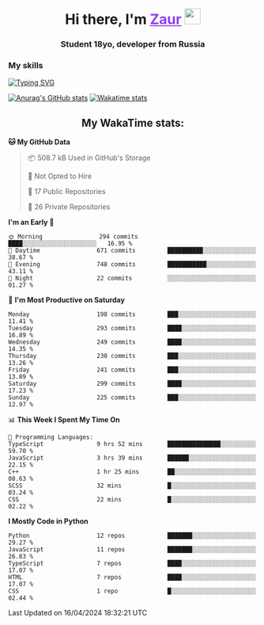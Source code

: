 <h1 align="center">
    Hi there, I'm 
    <a href="https://t.me/skyguy" target="_blank" style="color: #8C43EA">Zaur</a>
    <img src="https://github.com/blackcater/blackcater/raw/main/images/Hi.gif" height="32">
</h1>

<h3 align="center">
    Student 18yo, developer from Russia
</h3>  

### **My skills**
[![Typing SVG](https://readme-typing-svg.herokuapp.com?font=Oxanium&duration=3000&pause=1500&color=8C43EA&height=30&lines=Python:+FastAPI,+Flask,+Aiogram,+Telethon;SQL:+PostgreSQL,+SQLite;JavaScript/TypeScript:+React.js;HTML+(PUG),+CSS+(SCSS))](https://git.io/typing-svg)

[![Anurag's GitHub stats](https://github-readme-stats.vercel.app/api?username=mrskyguy&hide_title=true&count_private=true&show_icons=true&title_color=8C43EA&icon_color=BE57EA&bg_color=30,191919,341b56&text_color=B1B1B1&border_radius=10&hide_border=true)](https://github.com/anuraghazra/github-readme-stats)
[![Wakatime stats](https://github-readme-stats.vercel.app/api/wakatime?username=skyguy&hide_title=true&show_icons=true&title_color=8C43EA&icon_color=BE57EA&bg_color=30,191919,341b56&text_color=B1B1B1&border_radius=10&hide_border=true)](https://github.com/anuraghazra/github-readme-stats)


<h2 align="center"> My WakaTime stats: </h2>

<!--START_SECTION:waka-->
**🐱 My GitHub Data** 

> 📦 508.7 kB Used in GitHub's Storage 
 > 
> 🚫 Not Opted to Hire
 > 
> 📜 17 Public Repositories 
 > 
> 🔑 26 Private Repositories 
 > 
**I'm an Early 🐤** 

```text
🌞 Morning                294 commits         ████░░░░░░░░░░░░░░░░░░░░░   16.95 % 
🌆 Daytime                671 commits         ██████████░░░░░░░░░░░░░░░   38.67 % 
🌃 Evening                748 commits         ███████████░░░░░░░░░░░░░░   43.11 % 
🌙 Night                  22 commits          ░░░░░░░░░░░░░░░░░░░░░░░░░   01.27 % 
```
📅 **I'm Most Productive on Saturday** 

```text
Monday                   198 commits         ███░░░░░░░░░░░░░░░░░░░░░░   11.41 % 
Tuesday                  293 commits         ████░░░░░░░░░░░░░░░░░░░░░   16.89 % 
Wednesday                249 commits         ████░░░░░░░░░░░░░░░░░░░░░   14.35 % 
Thursday                 230 commits         ███░░░░░░░░░░░░░░░░░░░░░░   13.26 % 
Friday                   241 commits         ███░░░░░░░░░░░░░░░░░░░░░░   13.89 % 
Saturday                 299 commits         ████░░░░░░░░░░░░░░░░░░░░░   17.23 % 
Sunday                   225 commits         ███░░░░░░░░░░░░░░░░░░░░░░   12.97 % 
```


📊 **This Week I Spent My Time On** 

```text
💬 Programming Languages: 
TypeScript               9 hrs 52 mins       ███████████████░░░░░░░░░░   59.70 % 
JavaScript               3 hrs 39 mins       ██████░░░░░░░░░░░░░░░░░░░   22.15 % 
C++                      1 hr 25 mins        ██░░░░░░░░░░░░░░░░░░░░░░░   08.63 % 
SCSS                     32 mins             █░░░░░░░░░░░░░░░░░░░░░░░░   03.24 % 
CSS                      22 mins             █░░░░░░░░░░░░░░░░░░░░░░░░   02.22 % 
```

**I Mostly Code in Python** 

```text
Python                   12 repos            ███████░░░░░░░░░░░░░░░░░░   29.27 % 
JavaScript               11 repos            ███████░░░░░░░░░░░░░░░░░░   26.83 % 
TypeScript               7 repos             ████░░░░░░░░░░░░░░░░░░░░░   17.07 % 
HTML                     7 repos             ████░░░░░░░░░░░░░░░░░░░░░   17.07 % 
CSS                      1 repo              █░░░░░░░░░░░░░░░░░░░░░░░░   02.44 % 
```




 Last Updated on 16/04/2024 18:32:21 UTC
<!--END_SECTION:waka-->
